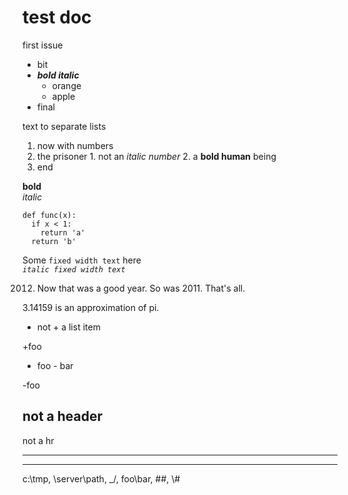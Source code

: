 #  test doc

first issue

  * bit
  * _**bold italic**_
    * orange
    * apple
  * final

text to separate lists

  1. now with numbers
  2. the prisoner
    1. not an _italic number_
    2. a **bold human** being
  3. end

**bold**  
_italic_  

    
    
    def func(x):
      if x < 1:
        return 'a'
      return 'b'
          

Some `fixed width text` here  
_`italic fixed width text`_

2012. Now that was a good year. So was 2011. That's all. 

3.14159 is an approximation of pi.

+ not + a list item 

+foo

- foo - bar 

-foo 

not a header  
--

not a hr  
  
---   
- - - 

c:\tmp, \\server\path, \_/, foo\bar, #\#, \\#

